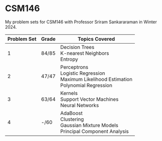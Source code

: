 # CSM146
My problem sets for CSM146 with Professor Sriram Sankararaman in Winter 2024.

| Problem Set | Grade | Topics Covered |
| ----------- | ----- | -------------- |
| 1           | 84/85 | Decision Trees <br> K-nearest Neighbors <br> Entropy |
| 2           | 47/47 | Perceptrons <br> Logistic Regression <br> Maximum Likelihood Estimation <br> Polynomial Regression |
| 3           | 63/64 | Kernels <br> Support Vector Machines <br> Neural Networks |
| 4           | -/60 | AdaBoost <br> Clustering <br> Gaussian Mixture Models <br> Principal Component Analysis |
